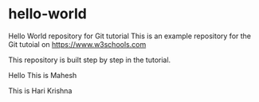 # hello-world
Hello World repository for Git tutorial
This is an example repository for the Git tutoial on https://www.w3schools.com

This repository is built step by step in the tutorial.

Hello This is Mahesh

This is Hari Krishna

